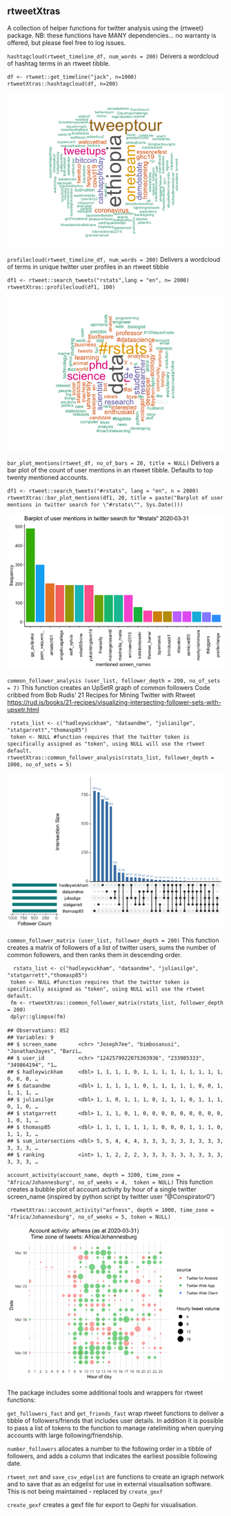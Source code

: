rtweetXtras
-----------

A collection of helper functions for twitter analysis using the {rtweet}
package. NB: these functions have MANY dependencies… no warranty is
offered, but please feel free to log issues.

`hashtagcloud(rtweet_timeline_df, num_words = 200)` Deivers a wordcloud
of hashtag terms in an rtweet tibble.

    df <- rtweet::get_timeline("jack", n=1000)
    rtweetXtras::hashtagcloud(df, n=200)

![](readme_files/figure-markdown_strict/hashtagcloud-1.png)

`profilecloud(rtweet_timeline_df, num_words = 200)` Delivers a wordcloud
of terms in unique twitter user profiles in an rtweet tibble

    df1 <- rtweet::search_tweets("rstats",lang = "en", n= 2000)
    rtweetXtras::profilecloud(df1, 100)

![](readme_files/figure-markdown_strict/profilecloud-1.png)

`bar_plot_mentions(rtweet_df, no_of_bars = 20, title = NULL)` Delivers a
bar plot of the count of user mentions in an rtweet tibble. Defaults to
top twenty mentioned accounts.

    df1 <- rtweet::search_tweets("#rstats", lang = "en", n = 2000)
    rtweetXtras::bar_plot_mentions(df1, 20, title = paste("Barplot of user mentions in twitter search for \"#rstats\"", Sys.Date()))

![](readme_files/figure-markdown_strict/bar_plot_mentions-1.png)

`common_follower_analysis (user_list, follower_depth = 200, no_of_sets = 7)`
This function creates an UpSetR graph of common followers Code cribbed
from Bob Rudis’ 21 Recipes for Mining Twitter with Rtweet
<a href="https://rud.is/books/21-recipes/visualizing-intersecting-follower-sets-with-upsetr.html" class="uri">https://rud.is/books/21-recipes/visualizing-intersecting-follower-sets-with-upsetr.html</a>

     rstats_list <- c("hadleywickham", "dataandme", "juliasilge", "statgarrett","thomasp85")
     token <- NULL #function requires that the twitter token is specifically assigned as "token", using NULL will use the rtweet default.
    rtweetXtras::common_follower_analysis(rstats_list, follower_depth = 1000, no_of_sets = 5)

![](readme_files/figure-markdown_strict/common_follower_analysis-1.png)

`common_follower_matrix (user_list, follower_depth = 200)` This function
creates a matrix of followers of a list of twitter users, sums the
number of common followers, and then ranks them in descending order.

      rstats_list <- c("hadleywickham", "dataandme", "juliasilge", "statgarrett","thomasp85")
     token <- NULL #function requires that the twitter token is specifically assigned as "token", using NULL will use the rtweet default.
     fm <- rtweetXtras::common_follower_matrix(rstats_list, follower_depth = 200)
     dplyr::glimpse(fm)

    ## Observations: 852
    ## Variables: 9
    ## $ screen_name       <chr> "Joseph7ee", "bimbosanusi", "JonathanJayes", "Barzi…
    ## $ user_id           <chr> "1242579922075303936", "233985333", "349864194", "1…
    ## $ hadleywickham     <dbl> 1, 1, 1, 1, 0, 1, 1, 1, 1, 1, 1, 1, 1, 1, 0, 0, 0, …
    ## $ dataandme         <dbl> 1, 1, 1, 1, 1, 0, 1, 1, 1, 1, 1, 0, 0, 1, 1, 1, 1, …
    ## $ juliasilge        <dbl> 1, 1, 0, 1, 1, 1, 0, 1, 1, 1, 0, 1, 1, 1, 0, 1, 0, …
    ## $ statgarrett       <dbl> 1, 1, 1, 0, 1, 0, 0, 0, 0, 0, 0, 0, 0, 0, 1, 0, 1, …
    ## $ thomasp85         <dbl> 1, 1, 1, 1, 1, 1, 1, 0, 0, 0, 1, 1, 1, 0, 1, 1, 1, …
    ## $ sum_intersections <dbl> 5, 5, 4, 4, 4, 3, 3, 3, 3, 3, 3, 3, 3, 3, 3, 3, 3, …
    ## $ ranking           <int> 1, 1, 2, 2, 2, 3, 3, 3, 3, 3, 3, 3, 3, 3, 3, 3, 3, …

`account_activity(account_name, depth = 3200, time_zone = "Africa/Johannesburg", no_of_weeks = 4,  token = NULL)`
This function creates a bubble plot of account activity by hour of a
single twitter screen\_name (inspired by python script by twitter user
“@Conspirator0”)

     rtweetXtras::account_activity("arfness", depth = 1000, time_zone = "Africa/Johannesburg", no_of_weeks = 5, token = NULL)

![](readme_files/figure-markdown_strict/account_activity-1.png)

The package includes some additional tools and wrappers for rtweet
functions:

`get_followers_fast` and `get_friends_fast` wrap rtweet functions to
deliver a tibble of followers/friends that includes user details. In
addition it is possible to pass a list of tokens to the function to
manage ratelimiting when querying accounts with large
following/friendship.

`number_followers` allocates a number to the following order in a tibble
of followers, and adds a column that indicates the earliest possible
following date.

`rtweet_net` and `save_csv_edgelist` are functions to create an igraph
network and to save that as an edgelist for use in external
visualisation software. This is not being maintained - replaced by
`create_gexf`

`create_gexf` creates a gexf file for export to Gephi for visualisation.

